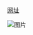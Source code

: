 

[网址](https://blog.csdn.net/qq_43573527/article/details/132963466)

![图片](imges/111.png "Magic Gardens")

